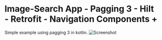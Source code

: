 # Image-Search App - Pagging 3 - Hilt - Retrofit - Navigation Components +
Simple example using pagging 3 in kotlin.
![Screenshot](https://user-images.githubusercontent.com/93746859/215276756-48979dbf-f39a-4476-bdc7-852fd9096b8e.png)
